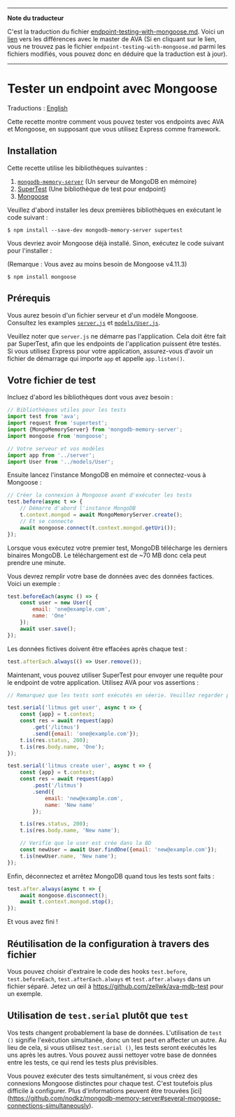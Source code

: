 ___
**Note du traducteur**

C'est la traduction du fichier [endpoint-testing-with-mongoose.md](https://github.com/avajs/ava/blob/main/docs/recipes/endpoint-testing-with-mongoose.md). Voici un [lien](https://github.com/avajs/ava/compare/b208d143ad852dc95aa8b44eed94ac1f404a25f4...main#diff-dd8d33cacc14d7ed4ab41ba1e7351a9fcc3901ddf5b16cf097fae7efc60fe5bb) vers les différences avec le master de AVA (Si en cliquant sur le lien, vous ne trouvez pas le fichier `endpoint-testing-with-mongoose.md` parmi les fichiers modifiés, vous pouvez donc en déduire que la traduction est à jour).
___
# Tester un endpoint avec Mongoose

Traductions : [English](https://github.com/avajs/ava/blob/main/docs/recipes/endpoint-testing-with-mongoose.md)

Cette recette montre comment vous pouvez tester vos endpoints avec AVA et Mongoose, en supposant que vous utilisez Express comme framework.

## Installation

Cette recette utilise les bibliothèques suivantes :

1. [`mongodb-memory-server`](https://github.com/nodkz/mongodb-memory-server) (Un serveur de MongoDB en mémoire)
2. [SuperTest](https://github.com/visionmedia/supertest) (Une bibliothèque de test pour endpoint)
3. [Mongoose](https://mongoosejs.com)

Veuillez d'abord installer les deux premières bibliothèques en exécutant le code suivant :

```console
$ npm install --save-dev mongodb-memory-server supertest
```

Vous devriez avoir Mongoose déjà installé. Sinon, exécutez le code suivant pour l'installer :

(Remarque : Vous avez au moins besoin de Mongoose v4.11.3)

```console
$ npm install mongoose
```

## Prérequis

Vous aurez besoin d'un fichier serveur et d'un modèle Mongoose. Consultez les examples [`server.js`](https://github.com/zellwk/ava-mdb-test/blob/master/server.js) et [`models/User.js`](https://github.com/zellwk/ava-mdb-test/blob/master/models/User.js).

Veuillez noter que `server.js` ne démarre pas l'application. Cela doit être fait par SuperTest, afin que les endpoints de l'application puissent être testés.  Si vous utilisez Express pour votre application, assurez-vous d'avoir un fichier de démarrage qui importe `app` et appelle `app.listen()`.

## Votre fichier de test

Incluez d'abord les bibliothèques dont vous avez besoin :

```js
// Bibliothèques utiles pour les tests
import test from 'ava';
import request from 'supertest';
import {MongoMemoryServer} from 'mongodb-memory-server';
import mongoose from 'mongoose';

// Votre serveur et vos modèles
import app from '../server';
import User from '../models/User';
```

Ensuite lancez l'instance MongoDB en mémoire et connectez-vous à Mongoose :

```js
// Créer la connexion à Mongoose avant d'exécuter les tests
test.before(async t => {
	// Démarre d'abord l'instance MongoDB
	t.context.mongod = await MongoMemoryServer.create();
	// Et se connecte
	await mongoose.connect(t.context.mongod.getUri());
});
```

Lorsque vous exécutez votre premier test, MongoDB télécharge les derniers binaires MongoDB. Le téléchargement est de ~70 MB donc cela peut prendre une minute.

Vous devrez remplir votre base de données avec des données factices. Voici un exemple :

```js
test.beforeEach(async () => {
	const user = new User({
		email: 'one@example.com',
		name: 'One'
	});
	await user.save();
});
```

Les données fictives doivent être effacées après chaque test :

```js
test.afterEach.always(() => User.remove());
```

Maintenant, vous pouvez utiliser SuperTest pour envoyer une requête pour le endpoint de votre application. Utilisez AVA pour vos assertions :

```js
// Remarquez que les tests sont exécutés en séerie. Veuillez regarder plus bas pourquoi c'est fait ainsi.

test.serial('litmus get user', async t => {
	const {app} = t.context;
	const res = await request(app)
		.get('/litmus')
		.send({email: 'one@example.com'});
	t.is(res.status, 200);
	t.is(res.body.name, 'One');
});

test.serial('litmus create user', async t => {
	const {app} = t.context;
	const res = await request(app)
		.post('/litmus')
		.send({
			email: 'new@example.com',
			name: 'New name'
		});

	t.is(res.status, 200);
	t.is(res.body.name, 'New name');

	// Verifie que le user est crée dans la BD
	const newUser = await User.findOne({email: 'new@example.com'});
	t.is(newUser.name, 'New name');
});
```

Enfin, déconnectez et arrêtez MongoDB quand tous les tests sont faits :

```js
test.after.always(async t => {
	await mongoose.disconnect();
	await t.context.mongod.stop();
});

```

Et vous avez fini !

## Réutilisation de la configuration à travers des fichier

Vous pouvez choisir d'extraire le code des hooks `test.before`, `test.beforeEach`, `test.afterEach.always` et `test.after.always` dans un fichier séparé. Jetez un œil à https://github.com/zellwk/ava-mdb-test pour un exemple.

## Utilisation de `test.serial` plutôt que `test`

Vos tests changent probablement la base de données. L'utilisation de `test ()` signifie l'exécution simultanée, donc un test peut en affecter un autre. Au lieu de cela, si vous utilisez `test.serial ()`, les tests seront exécutés les uns après les autres. Vous pouvez aussi nettoyer votre base de données entre les tests, ce qui rend les tests plus prévisibles.

Vous pouvez exécuter des tests simultanément, si vous créez des connexions Mongoose distinctes pour chaque test. C'est toutefois plus difficile à configurer. Plus d'informations peuvent être trouvées [ici]	(https://github.com/nodkz/mongodb-memory-server#several-mongoose-connections-simultaneously).

